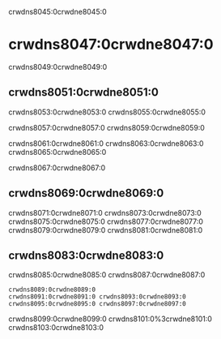crwdns8045:0crwdne8045:0
# crwdns8047:0crwdne8047:0

crwdns8049:0crwdne8049:0

## crwdns8051:0crwdne8051:0

crwdns8053:0crwdne8053:0 crwdns8055:0crwdne8055:0

crwdns8057:0crwdne8057:0 crwdns8059:0crwdne8059:0

crwdns8061:0crwdne8061:0 crwdns8063:0crwdne8063:0 crwdns8065:0crwdne8065:0

crwdns8067:0crwdne8067:0

## crwdns8069:0crwdne8069:0

crwdns8071:0crwdne8071:0 crwdns8073:0crwdne8073:0 crwdns8075:0crwdne8075:0 crwdns8077:0crwdne8077:0 crwdns8079:0crwdne8079:0 crwdns8081:0crwdne8081:0

## crwdns8083:0crwdne8083:0

crwdns8085:0crwdne8085:0 crwdns8087:0crwdne8087:0

```{figure} ../../figures/mountain-of-engagement.png
crwdns8089:0crwdne8089:0
crwdns8091:0crwdne8091:0 crwdns8093:0crwdne8093:0 crwdns8095:0crwdne8095:0 crwdns8097:0crwdne8097:0
```

crwdns8099:0crwdne8099:0 crwdns8101:0%3crwdne8101:0 crwdns8103:0crwdne8103:0
